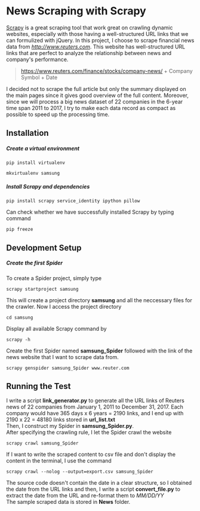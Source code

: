 # News Scraping with Scrapy
[Scrapy](https://doc.scrapy.org/en/latest/intro/tutorial.html) is a great scraping tool that work great on crawling dynamic websites, especially with those having a well-structured URL links that we can formulized with jQuery. 
  In this project, I choose to scrape financial news data from *http://www.reuters.com*. This website has well-structured URL links that are perfect to analyze the relationship between news and company's performance.

>https://www.reuters.com/finance/stocks/company-news/ + Company Symbol + Date

I decided not to scrape the full article but only the summary displayed on the main pages since it gives good overview of the full content. Moreover, since we will process a big news dataset of 22 companies in the 6-year time span 2011 to 2017, I try to make each data record as compact as possible to speed up the processing time.
## Installation
##### Create a virtual environment

```
pip install virtualenv
```
```
mkvirtualenv samsung
```
##### Install Scrapy and dependencies
```
pip install scrapy service_identity ipython pillow
```
Can check whether we have successfully installed Scrapy by typing command
```
pip freeze
```
## Development Setup 
##### Create the first Spider
To create a Spider project, simply type
```
scrapy startproject samsung
```
This will create a project directory **samsung** and all the neccessary files for the crawler. Now I access the project directory
```
cd samsung 
```
Display all available Scrapy command by
```
scrapy -h
```
Create the first Spider named **samsung_Spider** followed with the link of the news website that I want to scrape data from. 
```
scrapy genspider samsung_Spider www.reuter.com
```
## Running the Test
  I write a script **link_generator.py** to generate all the URL links of Reuters news of 22 companies from January 1, 2011 to December 31, 2017. Each company would have 365 days x 6 years = 2190 links, and I end up with 2190 x 22 = 48180 links stored in **url_list.txt**  
  Then, I construct my Spider in **samsung_Spider.py**.  
  After specifying the crawling rule, I let the Spider crawl the website
```
scrapy crawl samsung_Spider
```
If I want to write the scraped content to csv file and don't display the content in the terminal, I use the command
```
scrapy crawl --nolog --output=export.csv samsung_Spider
```
The source code doesn't contain the date in a clear structure, so I obtained the date from the URL links and then, I write a script **convert_file.py** to extract the date from the URL and re-format them to *MM/DD/YY*  
The sample scraped data is stored in **News** folder.
